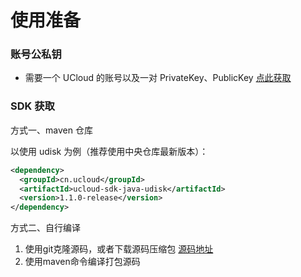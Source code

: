 
# 使用准备

### 账号公私钥

- 需要一个 UCloud 的账号以及一对 PrivateKey、PublicKey [点此获取](https://console.ucloud.cn/uapi/apikey)

### SDK 获取

方式一、maven 仓库

以使用 udisk 为例（推荐使用中央仓库最新版本）：

```xml
<dependency>
  <groupId>cn.ucloud</groupId>
  <artifactId>ucloud-sdk-java-udisk</artifactId>
  <version>1.1.0-release</version>
</dependency>
```

方式二、自行编译
 
1. 使用git克隆源码，或者下载源码压缩包 [源码地址](https://github.com/ucloud/ucloud-sdk-java)
2. 使用maven命令编译打包源码


